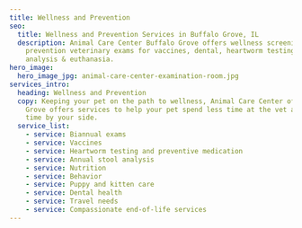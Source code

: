 ```yaml
---
title: Wellness and Prevention
seo:
  title: Wellness and Prevention Services in Buffalo Grove, IL
  description: Animal Care Center Buffalo Grove offers wellness screening &
    prevention veterinary exams for vaccines, dental, heartworm testing, stool
    analysis & euthanasia.
hero_image:
  hero_image_jpg: animal-care-center-examination-room.jpg
services_intro:
  heading: Wellness and Prevention
  copy: Keeping your pet on the path to wellness, Animal Care Center of Buffalo
    Grove offers services to help your pet spend less time at the vet and more
    time by your side.
  service_list:
    - service: Biannual exams
    - service: Vaccines
    - service: Heartworm testing and preventive medication
    - service: Annual stool analysis
    - service: Nutrition
    - service: Behavior
    - service: Puppy and kitten care
    - service: Dental health
    - service: Travel needs
    - service: Compassionate end-of-life services
---
```

